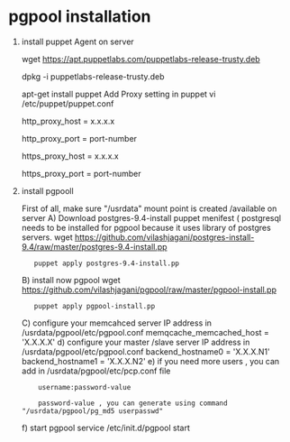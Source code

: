 # pgpool installation

1) install puppet Agent on server

      wget https://apt.puppetlabs.com/puppetlabs-release-trusty.deb

      dpkg -i puppetlabs-release-trusty.deb

      apt-get install puppet
      Add Proxy setting in puppet
      vi /etc/puppet/puppet.conf

     http_proxy_host = x.x.x.x

     http_proxy_port = port-number 

     https_proxy_host = x.x.x.x

     https_proxy_port = port-number

2) install pgpooll
  
    First of all, make sure "/usrdata" mount point is created /available on server
     A) Download postgres-9.4-install puppet menifest ( postgresql needs to be installed for pgpool because it uses library of          postgres servers.
          wget https://github.com/vilashjagani/postgres-install-9.4/raw/master/postgres-9.4-install.pp
          
          puppet apply postgres-9.4-install.pp
          
    B)  install now pgpool
          wget https://github.com/vilashjagani/pgpool/raw/master/pgpool-install.pp
          
          puppet apply pgpool-install.pp
          
    C)   configure your memcahced server IP address in /usrdata/pgpool/etc/pgpool.conf
          memqcache_memcached_host = 'X.X.X.X'
    d)    configure your master /slave server IP address in /usrdata/pgpool/etc/pgpool.conf
            backend_hostname0 = 'X.X.X.N1'
            backend_hostname1 = 'X.X.X.N2'
    e)     if you need more users , you can add in /usrdata/pgpool/etc/pcp.conf file
           
           username:password-value
           
           password-value , you can generate using command "/usrdata/pgpool/pg_md5 userpasswd"
          
    f)   start pgpool service 
          /etc/init.d/pgpool start
